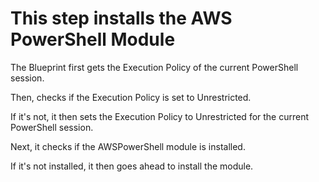 # This step installs the AWS PowerShell Module

The Blueprint first gets the Execution Policy of the current PowerShell session.

Then, checks if the Execution Policy is set to Unrestricted.

If it's not, it then sets the Execution Policy to Unrestricted for the current PowerShell session.

Next, it checks if the AWSPowerShell module is installed.

If it's not installed, it then goes ahead to install the module.
